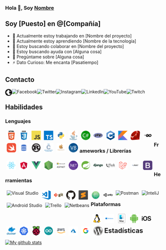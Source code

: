 <!-- Links -->
[website]: http://example.net/
[facebook]: https://www.facebook.com/
[twitter]: https://twitter.com/
[instagram]: https://www.instagram.com/
[youtube]: https://www.youtube.com/
[twitch]: https://www.twitch.tv/
[linkedin]: https://www.linkedin.com/
<!-- End links -->

### Hola 👋, Soy [Nombre][website]

## Soy [Puesto] en @[Compañía]
- 🔭 Actualmente estoy trabajando en [Nombre del proyecto]
- 🌱 Actualmente estoy aprendiendo [Nombre de la tecnología]
- 👯 Estoy buscando colaborar en [Nombre del proyecto]
- 🤔 Estoy buscando ayuda con [Alguna cosa]
- 💬 Pregúntame sobre [Alguna cosa]
- ⚡ Dato Curioso: Me encanta [Pasatiempo]

## Contacto

[<img src="https://raw.githubusercontent.com/iconic/open-iconic/master/svg/globe.svg" alt="Website" align="left" height="22px">][website]
[<img src="https://cdn.jsdelivr.net/npm/simple-icons@v3/icons/facebook.svg" alt="Facebook" align="left" height="22px" >][facebook]
[<img src="https://cdn.jsdelivr.net/npm/simple-icons@v3/icons/twitter.svg" alt="Twitter" align="left" height="22px">][twitter]
[<img src="https://cdn.jsdelivr.net/npm/simple-icons@v3/icons/instagram.svg" alt="Instagram" align="left" height="22px">][instagram]
[<img src="https://cdn.jsdelivr.net/npm/simple-icons@v3/icons/linkedin.svg" alt="LinkedIn" align="left" height="22px">][linkedin]
[<img src="https://cdn.jsdelivr.net/npm/simple-icons@v3/icons/youtube.svg" alt="YouTube" align="left" height="22px">][youtube]
[<img src="https://cdn.jsdelivr.net/npm/simple-icons@v3/icons/twitch.svg" alt="Twitch" align="left" height="22px" >][twitch]
<br />

## Habilidades

### Lenguajes

<img src="https://raw.githubusercontent.com/github/explore/80688e429a7d4ef2fca1e82350fe8e3517d3494d/topics/html/html.png" alt="HTML" align="left" height="30px" style="padding: 5px;">
<img src="https://raw.githubusercontent.com/github/explore/80688e429a7d4ef2fca1e82350fe8e3517d3494d/topics/css/css.png" alt="CSS" align="left" height="30px" style="padding: 5px;">
<img src="https://raw.githubusercontent.com/github/explore/80688e429a7d4ef2fca1e82350fe8e3517d3494d/topics/javascript/javascript.png" alt="JavaScript" align="left" height="30px" style="padding: 5px;">
<img src="https://raw.githubusercontent.com/github/explore/80688e429a7d4ef2fca1e82350fe8e3517d3494d/topics/typescript/typescript.png" alt="TypeScript" align="left" height="30px" style="padding: 5px;">
<img src="https://raw.githubusercontent.com/github/explore/80688e429a7d4ef2fca1e82350fe8e3517d3494d/topics/python/python.png" alt="Python" align="left" height="30px" style="padding: 5px;">
<img src="https://raw.githubusercontent.com/github/explore/80688e429a7d4ef2fca1e82350fe8e3517d3494d/topics/java/java.png" alt="Java" align="left" height="30px" style="padding: 5px;">
<img src="https://raw.githubusercontent.com/github/explore/80688e429a7d4ef2fca1e82350fe8e3517d3494d/topics/csharp/csharp.png" alt="C#" align="left" height="30px" style="padding: 5px;">
<img src="https://raw.githubusercontent.com/github/explore/ccc16358ac4530c6a69b1b80c7223cd2744dea83/topics/php/php.png" alt="PHP" align="left" height="30px" style="padding: 5px;">
<img src="https://raw.githubusercontent.com/github/explore/80688e429a7d4ef2fca1e82350fe8e3517d3494d/topics/cpp/cpp.png" alt="C++" align="left" height="30px" style="padding: 5px;">
<img src="https://raw.githubusercontent.com/github/explore/80688e429a7d4ef2fca1e82350fe8e3517d3494d/topics/kotlin/kotlin.png" alt="Kotlin" align="left" height="30px" style="padding: 5px;">
<img src="https://raw.githubusercontent.com/github/explore/80688e429a7d4ef2fca1e82350fe8e3517d3494d/topics/ruby/ruby.png" alt="Ruby" align="left" height="30px" style="padding: 5px;">
<img src="https://raw.githubusercontent.com/github/explore/80688e429a7d4ef2fca1e82350fe8e3517d3494d/topics/go/go.png" alt="Go" align="left" height="30px" style="padding: 5px;">
<img src="https://raw.githubusercontent.com/github/explore/80688e429a7d4ef2fca1e82350fe8e3517d3494d/topics/swift/swift.png" alt="Swift" align="left" height="30px" style="padding: 5px;">
<img src="https://raw.githubusercontent.com/github/explore/80688e429a7d4ef2fca1e82350fe8e3517d3494d/topics/sql/sql.png" alt="SQL" align="left" height="30px" style="padding: 5px;">
<img src="https://raw.githubusercontent.com/github/explore/80688e429a7d4ef2fca1e82350fe8e3517d3494d/topics/rust/rust.png" alt="Rust" align="left" height="30px" style="padding: 5px;">
<img src="https://raw.githubusercontent.com/github/explore/80688e429a7d4ef2fca1e82350fe8e3517d3494d/topics/c/c.png" alt="C" align="left" height="30px" style="padding: 5px;">
<img src="https://raw.githubusercontent.com/github/explore/80688e429a7d4ef2fca1e82350fe8e3517d3494d/topics/objective-c/objective-c.png" alt="Objective-C" align="left" height="30px" style="padding: 5px;">
<img src="https://raw.githubusercontent.com/github/explore/80688e429a7d4ef2fca1e82350fe8e3517d3494d/topics/visual-basic/visual-basic.png" alt="VB" align="left" height="30px" style="padding: 5px;">
<br />

### Frameworks / Librerías
<img src="https://raw.githubusercontent.com/github/explore/80688e429a7d4ef2fca1e82350fe8e3517d3494d/topics/react/react.png" alt="React" align="left" height="30px" style="padding: 5px;">
<img src="https://raw.githubusercontent.com/github/explore/80688e429a7d4ef2fca1e82350fe8e3517d3494d/topics/angular/angular.png" alt="Angular" align="left" height="30px" style="padding: 5px;">
<img src="https://raw.githubusercontent.com/github/explore/80688e429a7d4ef2fca1e82350fe8e3517d3494d/topics/vue/vue.png" alt="Vue.js" align="left" height="30px" style="padding: 5px;">
<img src="https://raw.githubusercontent.com/github/explore/80688e429a7d4ef2fca1e82350fe8e3517d3494d/topics/nodejs/nodejs.png" alt="Node.js" align="left" height="30px" style="padding: 5px;">
<img src="https://raw.githubusercontent.com/github/explore/80688e429a7d4ef2fca1e82350fe8e3517d3494d/topics/aspnet/aspnet.png" alt="Asp.net" align="left" height="30px" style="padding: 5px;">
<img src="https://raw.githubusercontent.com/github/explore/93d8a67084f94b2a444e510199a6e7622e5b09a3/topics/dotnet/dotnet.png" alt="Asp.net Core" align="left" height="30px" style="padding: 5px;">
<img src="https://raw.githubusercontent.com/github/explore/80688e429a7d4ef2fca1e82350fe8e3517d3494d/topics/spring-boot/spring-boot.png" alt="Spring" align="left" height="30px" style="padding: 5px;">
<img src="https://raw.githubusercontent.com/github/explore/80688e429a7d4ef2fca1e82350fe8e3517d3494d/topics/django/django.png" alt="Django" align="left" height="30px" style="padding: 5px;">
<img src="https://raw.githubusercontent.com/github/explore/80688e429a7d4ef2fca1e82350fe8e3517d3494d/topics/flask/flask.png" alt="Flask" align="left" height="30px" style="padding: 5px;">
<img src="https://raw.githubusercontent.com/github/explore/56a826d05cf762b2b50ecbe7d492a839b04f3fbf/topics/laravel/laravel.png" alt="Laravel" align="left" height="30px" style="padding: 5px;">
<img src="https://raw.githubusercontent.com/github/explore/80688e429a7d4ef2fca1e82350fe8e3517d3494d/topics/jquery/jquery.png" alt="jQuery" align="left" height="30px" style="padding: 5px;">
<img src="https://raw.githubusercontent.com/github/explore/80688e429a7d4ef2fca1e82350fe8e3517d3494d/topics/bootstrap/bootstrap.png" alt="Bootstrap" align="left" height="30px" style="padding: 5px;">
<br />

### Herramientas

<img src="https://visualstudio.microsoft.com/wp-content/uploads/2019/06/BrandVisualStudioWin2019-3.svg" alt="Visual Studio" align="left" height="30px" style="padding: 5px;">
<img src="https://raw.githubusercontent.com/github/explore/80688e429a7d4ef2fca1e82350fe8e3517d3494d/topics/visual-studio-code/visual-studio-code.png" alt="Visual Code" align="left" height="30px" style="padding: 5px;">
<img src="https://raw.githubusercontent.com/github/explore/80688e429a7d4ef2fca1e82350fe8e3517d3494d/topics/git/git.png" alt="Git" align="left" height="30px" style="padding: 5px;">
<img src="https://raw.githubusercontent.com/github/explore/89bdd9644f44d1b12180fd512b95574fe4c54617/topics/github-api/github-api.png" alt="GitHub" align="left" height="30px" style="padding: 5px;">
<img src="https://raw.githubusercontent.com/github/explore/80688e429a7d4ef2fca1e82350fe8e3517d3494d/topics/sublime-text/sublime-text.png" alt="Sublime" align="left" height="30px" style="padding: 5px;">
<img src="https://raw.githubusercontent.com/github/explore/80688e429a7d4ef2fca1e82350fe8e3517d3494d/topics/atom/atom.png" alt="Atom" align="left" height="30px" style="padding: 5px;">
<img src="https://raw.githubusercontent.com/github/explore/80688e429a7d4ef2fca1e82350fe8e3517d3494d/topics/unity/unity.png" alt="Unity" align="left" height="30px" style="padding: 5px;">
<img src="https://www.postman.com/assets/logos/postman-logo-stacked.svg" alt="Postman" align="left" height="30px" style="padding: 5px;">
<img src="https://resources.jetbrains.com/storage/products/intellij-idea/img/meta/intellij-idea_logo_300x300.png" alt="InteliJ" align="left" height="30px" style="padding: 5px;">
<img src="https://upload.wikimedia.org/wikipedia/commons/thumb/3/34/Android_Studio_icon.svg/1024px-Android_Studio_icon.svg.png" alt="Android Studio" align="left" height="30px" style="padding: 5px;">
<img src="https://upload.wikimedia.org/wikipedia/commons/thumb/7/7a/Trello-logo-blue.svg/1024px-Trello-logo-blue.svg.png" alt="Trello" align="left" height="30px" style="padding: 5px;">
<img src="https://upload.wikimedia.org/wikipedia/commons/thumb/9/98/Apache_NetBeans_Logo.svg/1200px-Apache_NetBeans_Logo.svg.png" alt="Netbeans" align="left" height="30px" style="padding: 5px;">
<br />

### Plataformas

<img src="https://raw.githubusercontent.com/github/explore/80688e429a7d4ef2fca1e82350fe8e3517d3494d/topics/linux/linux.png" alt="Linux" align="left" height="30px" style="padding: 5px;">
<img src="https://raw.githubusercontent.com/github/explore/80688e429a7d4ef2fca1e82350fe8e3517d3494d/topics/windows/windows.png" alt="Windows" align="left" height="30px" style="padding: 5px;">
<img src="https://raw.githubusercontent.com/github/explore/80688e429a7d4ef2fca1e82350fe8e3517d3494d/topics/macos/macos.png" alt="MacOS" align="left" height="30px" style="padding: 5px;">
<img src="https://raw.githubusercontent.com/github/explore/80688e429a7d4ef2fca1e82350fe8e3517d3494d/topics/android/android.png" alt="Android" align="left" height="30px" style="padding: 5px;">
<img src="https://raw.githubusercontent.com/github/explore/80688e429a7d4ef2fca1e82350fe8e3517d3494d/topics/ios/ios.png" alt="iOS" align="left" height="30px" style="padding: 5px;">
<img src="https://raw.githubusercontent.com/github/explore/80688e429a7d4ef2fca1e82350fe8e3517d3494d/topics/docker/docker.png" alt="Docker" align="left" height="30px" style="padding: 5px;">
<img src="https://raw.githubusercontent.com/github/explore/80688e429a7d4ef2fca1e82350fe8e3517d3494d/topics/kubernetes/kubernetes.png" alt="Kubernetes" align="left" height="30px" style="padding: 5px;">
<img src="https://raw.githubusercontent.com/github/explore/80688e429a7d4ef2fca1e82350fe8e3517d3494d/topics/raspberry-pi/raspberry-pi.png" alt="Raspberry Pi" align="left" height="30px" style="padding: 5px;">
<img src="https://raw.githubusercontent.com/github/explore/80688e429a7d4ef2fca1e82350fe8e3517d3494d/topics/arduino/arduino.png" alt="Arduino" align="left" height="30px" style="padding: 5px;">
<img src="https://raw.githubusercontent.com/github/explore/fbceb94436312b6dacde68d122a5b9c7d11f9524/topics/aws/aws.png" alt="AWS" align="left" height="30px" style="padding: 5px;">
<img src="https://raw.githubusercontent.com/github/explore/80688e429a7d4ef2fca1e82350fe8e3517d3494d/topics/azure/azure.png" alt="Azure" align="left" height="30px" style="padding: 5px;">
<img src="https://raw.githubusercontent.com/github/explore/80688e429a7d4ef2fca1e82350fe8e3517d3494d/topics/google/google.png" alt="Google Cloud" align="left" height="30px" style="padding: 5px;">
<img src="https://raw.githubusercontent.com/github/explore/80688e429a7d4ef2fca1e82350fe8e3517d3494d/topics/wordpress/wordpress.png" alt="Wordpress" align="left" height="30px" style="padding: 5px;">
<br />

## Estadísticas

[![My github stats](https://github-readme-stats.vercel.app/api?username=torvalds)](https://github.com/anuraghazra/github-readme-stats)